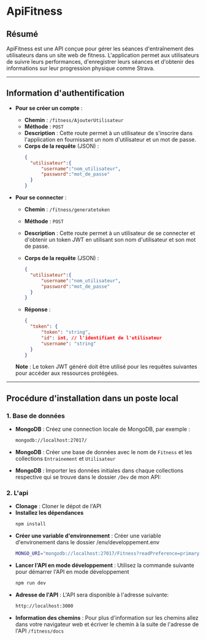 # ApiFitness

## Résumé
ApiFitness est une API conçue pour gérer les séances d'entraînement des utilisateurs dans un site web de fitness. L'application permet aux utilisateurs de suivre leurs performances, d'enregistrer leurs séances et d'obtenir des informations sur leur progression physique comme Strava.

---

## Information d'authentification

- **Pour se créer un compte** :
  - **Chemin** : `/fitness/AjouterUtilisateur`
  - **Méthode** : `POST`
  - **Description** : Cette route permet à un utilisateur de s'inscrire dans l'application en fournissant un nom d'utilisateur et un mot de passe.
  - **Corps de la requête** (JSON) :
    ```json
    {
      "utilisateur":{
          "username":"nom_utilisateur",
          "password":"mot_de_passe"
      }
    }
    ```

- **Pour se connecter** :
  - **Chemin** : `/fitness/generatetoken`
  - **Méthode** : `POST`
  - **Description** : Cette route permet à un utilisateur de se connecter et d'obtenir un token JWT en utilisant son nom d'utilisateur et son mot de passe.
  - **Corps de la requête** (JSON) :
    ```json
    {
      "utilisateur":{
          "username":"nom_utilisateur",
          "password":"mot_de_passe"
      }
    }
    ```

  - **Réponse** :
    ```json
    {
      "token": {
          "token": "string",
          "id": int, // l'identifiant de l'utilisateur
          "username": "string"
      }
    }
    ```

  **Note** : Le token JWT généré doit être utilisé pour les requêtes suivantes pour accéder aux ressources protégées.

---

## Procédure d'installation dans un poste local

### 1. Base de données
- **MongoDB** : Créez une connection locale de MongoDB, par exemple :
  ```bash
  mongodb://localhost:27017/
- **MongoDB** : Créer une base de données avec le nom de `Fitness` et les collections `Entrainement` et `Utilisateur`

- **MongoDB** : Importer les données initiales dans chaque collections respective qui se trouve dans le dossier `/Dev` de mon API:

### 2. L'api
- **Clonage** : Cloner le dépot de l'API
- **Installez les dépendances**
  ```bash
  npm install
- **Créer une variable d'environnement** : Créer une variable d'environement dans le dossier /env/developpement.env
  ```bash
  MONGO_URI="mongodb://localhost:27017/Fitness?readPreference=primary&ssl=false"
- **Lancer l'API en mode développement** : Utilisez la commande suivante pour démarrer l'API en mode développement
  ```bash
  npm run dev
- **Adresse de l'API** : L'API sera disponible à l'adresse suivante:
  ```bash
  http://localhost:3000
- **Information des chemins** : Pour plus d'information sur les chemins allez dans votre navigateur web et écriver le chemin à la suite de l'adresse de l'API `/fitness/docs`



  


  

